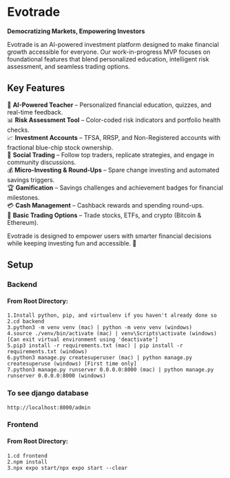# Evotrade

**Democratizing Markets, Empowering Investors**

Evotrade is an AI-powered investment platform designed to make financial growth accessible for everyone. Our work-in-progress MVP focuses on foundational features that blend personalized education, intelligent risk assessment, and seamless trading options.

## Key Features

🚀 **AI-Powered Teacher** – Personalized financial education, quizzes, and real-time feedback.  
📊 **Risk Assessment Tool** – Color-coded risk indicators and portfolio health checks.  
📈 **Investment Accounts** – TFSA, RRSP, and Non-Registered accounts with fractional blue-chip stock ownership.  
🤝 **Social Trading** – Follow top traders, replicate strategies, and engage in community discussions.  
💰 **Micro-Investing & Round-Ups** – Spare change investing and automated savings triggers.  
🏆 **Gamification** – Savings challenges and achievement badges for financial milestones.  
💳 **Cash Management** – Cashback rewards and spending round-ups.  
📡 **Basic Trading Options** – Trade stocks, ETFs, and crypto (Bitcoin & Ethereum).

Evotrade is designed to empower users with smarter financial decisions while keeping investing fun and accessible. 🚀

## Setup
### Backend
#### From Root Directory:

```
1.Install python, pip, and virtualenv if you haven't already done so
2.cd backend
3.python3 -m venv venv (mac) | python -m venv venv (windows)
4.source ./venv/bin/activate (mac) | venv\Scripts\activate (windows) [Can exit virtual environment using 'deactivate']
5.pip3 install -r requirements.txt (mac) | pip install -r requirements.txt (windows)
6.python3 manage.py createsuperuser (mac) | python manage.py createsuperuse (windows) [First time only]
7.python3 manage.py runserver 0.0.0.0:8000 (mac) | python manage.py runserver 0.0.0.0:8000 (windows)
```

### To see django database

```
http://localhost:8000/admin
```

### Frontend
#### From Root Directory:

```
1.cd frontend
2.npm install
3.npx expo start/npx expo start --clear

```
